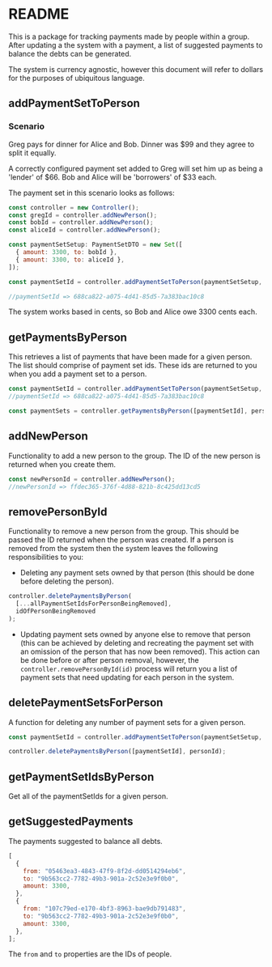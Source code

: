 # README

This is a package for tracking payments made by people within a group. After updating a the system with a payment, a list of suggested payments to balance the debts can be generated.

The system is currency agnostic, however this document will refer to dollars for the purposes of ubiquitous language.

## addPaymentSetToPerson

### Scenario

Greg pays for dinner for Alice and Bob. Dinner was $99 and they agree to split it equally.

A correctly configured payment set added to Greg will set him up as being a 'lender' of $66. Bob and Alice will be 'borrowers' of $33 each.

The payment set in this scenario looks as follows:

```javascript
const controller = new Controller();
const gregId = controller.addNewPerson();
const bobId = controller.addNewPerson();
const aliceId = controller.addNewPerson();

const paymentSetSetup: PaymentSetDTO = new Set([
  { amount: 3300, to: bobId },
  { amount: 3300, to: aliceId },
]);

const paymentSetId = controller.addPaymentSetToPerson(paymentSetSetup, gregId);

//paymentSetId => 688ca822-a075-4d41-85d5-7a383bac10c8
```

The system works based in cents, so Bob and Alice owe 3300 cents each.

## getPaymentsByPerson

This retrieves a list of payments that have been made for a given person. The list should comprise of payment set ids. These ids are returned to you when you add a payment set to a person.

```javascript
const paymentSetId = controller.addPaymentSetToPerson(paymentSetSetup, gregId);
//paymentSetId => 688ca822-a075-4d41-85d5-7a383bac10c8

const paymentSets = controller.getPaymentsByPerson([paymentSetId], personId);
```

## addNewPerson

Functionality to add a new person to the group. The ID of the new person is returned when you create them.

```javascript
const newPersonId = controller.addNewPerson();
//newPersonId => ffdec365-376f-4d88-821b-8c425dd13cd5
```

## removePersonById

Functionality to remove a new person from the group. This should be passed the ID returned when the person was created. If a person is removed from the system then the system leaves the following responsibilities to you:

- Deleting any payment sets owned by that person (this should be done before deleting the person).

```javascript
controller.deletePaymentsByPerson(
  [...allPaymentSetIdsForPersonBeingRemoved],
  idOfPersonBeingRemoved
);
```

- Updating payment sets owned by anyone else to remove that person (this can be achieved by deleting and recreating the payment set with an omission of the person that has now been removed). This action can be done before or after person removal, however, the `controller.removePersonById(id)` process will return you a list of payment sets that need updating for each person in the system.

## deletePaymentSetsForPerson

A function for deleting any number of payment sets for a given person.

```javascript
const paymentSetId = controller.addPaymentSetToPerson(paymentSetSetup, gregId);

controller.deletePaymentsByPerson([paymentSetId], personId);
```

## getPaymentSetIdsByPerson

Get all of the paymentSetIds for a given person.

## getSuggestedPayments

The payments suggested to balance all debts.

```javascript
[
  {
    from: "05463ea3-4843-47f9-8f2d-dd0514294eb6",
    to: "9b563cc2-7782-49b3-901a-2c52e3e9f0b0",
    amount: 3300,
  },
  {
    from: "107c79ed-e170-4bf3-8963-bae9db791483",
    to: "9b563cc2-7782-49b3-901a-2c52e3e9f0b0",
    amount: 3300,
  },
];
```

The `from` and `to` properties are the IDs of people.
